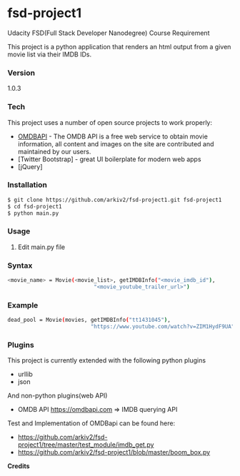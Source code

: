 # fsd-project1
Udacity FSD(Full Stack Developer Nanodegree) Course Requirement 

This project is a python application that renders an html output from a given movie list via their IMDB IDs.


### Version
1.0.3

### Tech

This project uses a number of open source projects to work properly:

* [OMDBAPI] - The OMDB API is a free web service to obtain movie information, all content and images on the site are contributed and maintained by our users.
* [Twitter Bootstrap] - great UI boilerplate for modern web apps
* [jQuery]

### Installation

```sh
$ git clone https://github.com/arkiv2/fsd-project1.git fsd-project1
$ cd fsd-project1
$ python main.py
```

### Usage
1. Edit main.py file

### Syntax
```sh
<movie_name> = Movie(<movie_list>, getIMDBInfo("<movie_imdb_id"),
                           "<movie_youtube_trailer_url>")
```

### Example
```sh
dead_pool = Movie(movies, getIMDBInfo("tt1431045"),
                          "https://www.youtube.com/watch?v=ZIM1HydF9UA")
```



### Plugins

This project is currently extended with the following python plugins

* urllib
* json

And non-python plugins(web API)

* OMDB API https://omdbapi.com => IMDB querying API


Test and Implementation of OMDBapi can be found here:

* https://github.com/arkiv2/fsd-project1/tree/master/test_module/imdb_get.py
* https://github.com/arkiv2/fsd-project1/blob/master/boom_box.py


**Credits**

   [omdbapi]: <https://omdbapi.com>

